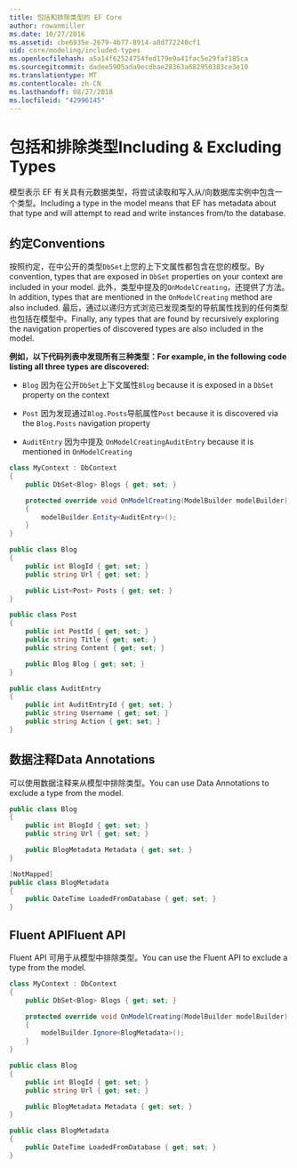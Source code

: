```yaml
---
title: 包括和排除类型的 EF Core
author: rowanmiller
ms.date: 10/27/2016
ms.assetid: cbe6935e-2679-4b77-8914-a8d772240cf1
uid: core/modeling/included-types
ms.openlocfilehash: a5a14f62524754fed179e9a41fac5e29faf185ca
ms.sourcegitcommit: dadee5905ada9ecdbae28363a682950383ce3e10
ms.translationtype: MT
ms.contentlocale: zh-CN
ms.lasthandoff: 08/27/2018
ms.locfileid: "42996145"
---
```

# <a name="including--excluding-types"></a><span data-ttu-id="fe49f-102">包括和排除类型</span><span class="sxs-lookup"><span data-stu-id="fe49f-102">Including & Excluding Types</span></span>

<span data-ttu-id="fe49f-103">模型表示 EF 有关具有元数据类型，将尝试读取和写入从/向数据库实例中包含一个类型。</span><span class="sxs-lookup"><span data-stu-id="fe49f-103">Including a type in the model means that EF has metadata about that type and will attempt to read and write instances from/to the database.</span></span>

## <a name="conventions"></a><span data-ttu-id="fe49f-104">约定</span><span class="sxs-lookup"><span data-stu-id="fe49f-104">Conventions</span></span>

<span data-ttu-id="fe49f-105">按照约定，在中公开的类型`DbSet`上您的上下文属性都包含在您的模型。</span><span class="sxs-lookup"><span data-stu-id="fe49f-105">By convention, types that are exposed in `DbSet` properties on your context are included in your model.</span></span> <span data-ttu-id="fe49f-106">此外，类型中提及的`OnModelCreating`，还提供了方法。</span><span class="sxs-lookup"><span data-stu-id="fe49f-106">In addition, types that are mentioned in the `OnModelCreating` method are also included.</span></span> <span data-ttu-id="fe49f-107">最后，通过以递归方式浏览已发现类型的导航属性找到的任何类型也包括在模型中。</span><span class="sxs-lookup"><span data-stu-id="fe49f-107">Finally, any types that are found by recursively exploring the navigation properties of discovered types are also included in the model.</span></span>

<span data-ttu-id="fe49f-108">**例如，以下代码列表中发现所有三种类型：**</span><span class="sxs-lookup"><span data-stu-id="fe49f-108">**For example, in the following code listing all three types are discovered:**</span></span>

* <span data-ttu-id="fe49f-109">`Blog` 因为在公开`DbSet`上下文属性</span><span class="sxs-lookup"><span data-stu-id="fe49f-109">`Blog` because it is exposed in a `DbSet` property on the context</span></span>

* <span data-ttu-id="fe49f-110">`Post` 因为发现通过`Blog.Posts`导航属性</span><span class="sxs-lookup"><span data-stu-id="fe49f-110">`Post` because it is discovered via the `Blog.Posts` navigation property</span></span>

* <span data-ttu-id="fe49f-111">`AuditEntry` 因为中提及 `OnModelCreating`</span><span class="sxs-lookup"><span data-stu-id="fe49f-111">`AuditEntry` because it is mentioned in `OnModelCreating`</span></span>

<!-- [!code-csharp[Main](samples/core/Modeling/Conventions/Samples/IncludedTypes.cs?highlight=3,7,16)] -->
``` csharp
class MyContext : DbContext
{
    public DbSet<Blog> Blogs { get; set; }

    protected override void OnModelCreating(ModelBuilder modelBuilder)
    {
        modelBuilder.Entity<AuditEntry>();
    }
}

public class Blog
{
    public int BlogId { get; set; }
    public string Url { get; set; }

    public List<Post> Posts { get; set; }
}

public class Post
{
    public int PostId { get; set; }
    public string Title { get; set; }
    public string Content { get; set; }

    public Blog Blog { get; set; }
}

public class AuditEntry
{
    public int AuditEntryId { get; set; }
    public string Username { get; set; }
    public string Action { get; set; }
}
```

## <a name="data-annotations"></a><span data-ttu-id="fe49f-112">数据注释</span><span class="sxs-lookup"><span data-stu-id="fe49f-112">Data Annotations</span></span>

<span data-ttu-id="fe49f-113">可以使用数据注释来从模型中排除类型。</span><span class="sxs-lookup"><span data-stu-id="fe49f-113">You can use Data Annotations to exclude a type from the model.</span></span>

<!-- [!code-csharp[Main](samples/core/Modeling/DataAnnotations/Samples/IgnoreType.cs?highlight=9)] -->
``` csharp
public class Blog
{
    public int BlogId { get; set; }
    public string Url { get; set; }

    public BlogMetadata Metadata { get; set; }
}

[NotMapped]
public class BlogMetadata
{
    public DateTime LoadedFromDatabase { get; set; }
}
```

## <a name="fluent-api"></a><span data-ttu-id="fe49f-114">Fluent API</span><span class="sxs-lookup"><span data-stu-id="fe49f-114">Fluent API</span></span>

<span data-ttu-id="fe49f-115">Fluent API 可用于从模型中排除类型。</span><span class="sxs-lookup"><span data-stu-id="fe49f-115">You can use the Fluent API to exclude a type from the model.</span></span>

<!-- [!code-csharp[Main](samples/core/Modeling/FluentAPI/Samples/IgnoreType.cs?highlight=7)] -->
``` csharp
class MyContext : DbContext
{
    public DbSet<Blog> Blogs { get; set; }

    protected override void OnModelCreating(ModelBuilder modelBuilder)
    {
        modelBuilder.Ignore<BlogMetadata>();
    }
}

public class Blog
{
    public int BlogId { get; set; }
    public string Url { get; set; }

    public BlogMetadata Metadata { get; set; }
}

public class BlogMetadata
{
    public DateTime LoadedFromDatabase { get; set; }
}
```
